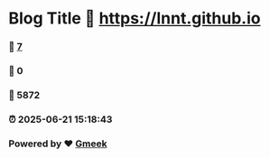 # Blog Title :link: https://lnnt.github.io 
### :page_facing_up: [7](https://lnnt.github.io/tag.html) 
### :speech_balloon: 0 
### :hibiscus: 5872 
### :alarm_clock: 2025-06-21 15:18:43 
### Powered by :heart: [Gmeek](https://github.com/Meekdai/Gmeek)
